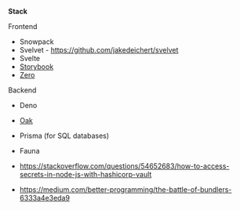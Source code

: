 **Stack**

Frontend
- Snowpack 
- Svelvet  - https://github.com/jakedeichert/svelvet
- Svelte 
- [Storybook](https://www.learnstorybook.com/)
- [Zero](https://github.com/remoteinterview/zero)

Backend
- Deno
- [Oak](https://github.com/oakserver/oak)
- Prisma (for SQL databases)
- Fauna

- https://stackoverflow.com/questions/54652683/how-to-access-secrets-in-node-js-with-hashicorp-vault
- https://medium.com/better-programming/the-battle-of-bundlers-6333a4e3eda9
